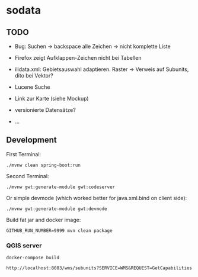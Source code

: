 # sodata

## TODO
- Bug: Suchen -> backspace alle Zeichen -> nicht komplette Liste
- Firefox zeigt Aufklappen-Zeichen nicht bei Tabellen

- ilidata.xml: Gebietsauswahl adaptieren. Raster -> Verweis auf Subunits, dito bei Vektor?
- Lucene Suche
- Link zur Karte (siehe Mockup)
- versionierte Datensätze?
- ...

## Development

First Terminal:
```
./mvnw clean spring-boot:run
```

Second Terminal:
```
./mvnw gwt:generate-module gwt:codeserver
```

Or simple devmode (which worked better for java.xml.bind on client side):
```
./mvnw gwt:generate-module gwt:devmode 
```

Build fat jar and docker image:
```
GITHUB_RUN_NUMBER=9999 mvn clean package
```


### QGIS server
```
docker-compose build
```

```
http://localhost:8083/wms/subunits?SERVICE=WMS&REQUEST=GetCapabilities
```
